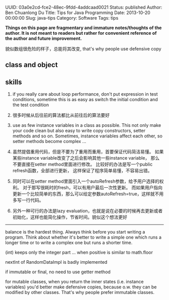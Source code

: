 UUID: 03a0e2cd-fce2-48ec-9fdd-4addcaad0021
Status: published
Author: Ben Chuanlong Du
Title: Tips for Java Programming
Date: 2013-10-20 00:00:00
Slug: java-tips
Category: Software
Tags: tips

**Things on this page are fragmentary and immature notes/thoughts of the author. It is not meant to readers but rather for convenient reference of the author and future improvement.**
 


貌似数组很危险的样子，总能将其改变, that's why people use defensive copy


## class and object

## skills

1. if you really care about loop performance, don't put expression in test conditions, 
sometime this is as easy as switch the initial condition and the test condition	

2. 很多时候从后往前的算法都比从前往后的算法要好	

3. use as few instance variables in a class as possible. 
This not only make your code clean but also easy to write copy constructors, 
setter methods and so on. 
Sometimes, instance variables affect each other, so setter methods become complex ...

4. 虽然提倡重用代码，但是不要为了重用而重用，首要保证代码简洁易懂。
如果某些instance variable改变了之后会影响其他一些instance variable，
那么不要直接在setter method里面进行修改。
比较好的办法是写一个public refresh函数，全部进行更新，
这样保证了程序简单易懂，不容易出错。	

5. 同时可以在setter method里面引入一个autoRefresh参数，给予用户选择的权利。
对于那写很耗时的fresh，可以有用户最后一次性更新。
而如果用户指向更新一个比较简单的东西，那么可以给定参数autoRefresh=true，这样就不用多写一行代码。	

6. 另外一种可行的办法是lazy evaluation，也就是说在必要的时候再去更新或者初始化，这样也能简化操作，节省时间。貌似这个想法更好
********************************************************************************************************************************************************



balance is the hardest thing. Always think before you start writing a program. 
Think about whether it's better to write a simple one which runs a longer time or to write a complex one but runs a shorter time. 	



(int) keeps only the integer part ... when positive is similar to math.floor	

nextInt of RandomDataImpl is badly implemented	


if immutable or final, no need to use getter method

for mutable classes, when you return the inner states 
(i.e. instance variables) you'd better make defensive copies, 
because o.w. they can be modified by other classes. That's why people prefer immutable classes. 	

